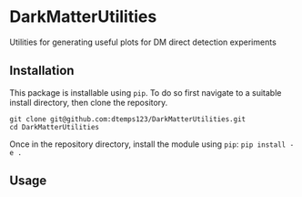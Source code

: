 # DarkMatterUtilities
Utilities for generating useful plots for DM direct detection experiments

## Installation
This package is installable using `pip`. To do so first navigate to a suitable install directory, then clone the repository.
```
git clone git@github.com:dtemps123/DarkMatterUtilities.git
cd DarkMatterUtilities
```
Once in the repository directory, install the module using `pip`:
`pip install -e .`

## Usage